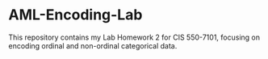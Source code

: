 # AML-Encoding-Lab
This repository contains my Lab Homework 2 for CIS 550-7101, focusing on encoding ordinal and non-ordinal categorical data.

